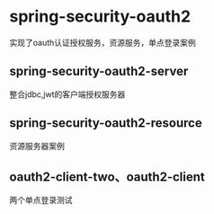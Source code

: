 # spring-security-oauth2
实现了oauth认证授权服务，资源服务，单点登录案例


## spring-security-oauth2-server
  整合jdbc,jwt的客户端授权服务器
## spring-security-oauth2-resource
  资源服务器案例
  
## oauth2-client-two、oauth2-client
  两个单点登录测试
  
